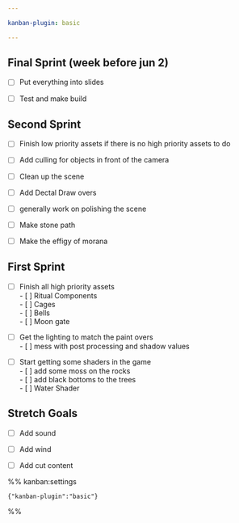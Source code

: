 ```yaml
---

kanban-plugin: basic

---
```


## Final Sprint (week before jun 2)

- [ ] Put everything into slides
- [ ] Test and make build


## Second Sprint

- [ ] Finish low priority assets if there is no high priority assets to do
- [ ] Add culling for objects in front of the camera
- [ ] Clean up the scene
- [ ] Add Dectal Draw overs
- [ ] generally work on polishing the scene
- [ ] Make stone path
- [ ] Make the effigy of morana


## First Sprint

- [ ] Finish all high priority assets<br>- [ ] Ritual Components<br>- [ ] Cages<br>- [ ] Bells<br>- [ ] Moon gate
- [ ] Get the lighting to match the paint overs<br>- [ ] mess with post processing and shadow values
- [ ] Start getting some shaders in the game <br>- [ ] add some moss on the rocks<br>- [ ] add black bottoms to the trees<br>- [ ]  Water Shader


## Stretch Goals

- [ ] Add sound
- [ ] Add wind
- [ ] Add cut content




%% kanban:settings
```
{"kanban-plugin":"basic"}
```
%%